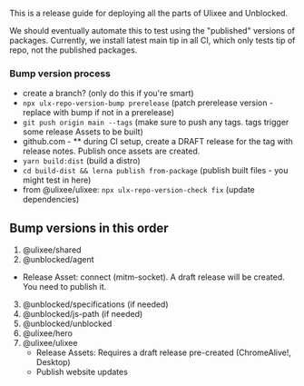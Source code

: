 This is a release guide for deploying all the parts of Ulixee and Unblocked.

We should eventually automate this to test using the "published" versions of packages. Currently, we install latest main tip in all CI, which only tests tip of repo, not the published packages.

### Bump version process

- create a branch? (only do this if you're smart)
- `npx ulx-repo-version-bump prerelease` (patch prerelease version - replace with bump if not in a prerelease)
- `git push origin main --tags` (make sure to push any tags. tags trigger some release Assets to be built)
- github.com - ** during CI setup, create a DRAFT release for the tag with release notes. Publish once assets are created.
- `yarn build:dist` (build a distro)
- `cd build-dist && lerna publish from-package` (publish built files - you might test in here)
- from @ulixee/ulixee: `npx ulx-repo-version-check fix` (update dependencies)

## Bump versions in this order
1. @ulixee/shared
2. @unblocked/agent
  - Release Asset: connect (mitm-socket). A draft release will be created. You need to publish it. 
3. @unblocked/specifications (if needed)
4. @unblocked/js-path (if needed)
5. @unblocked/unblocked
7. @ulixee/hero
8. @ulixee/ulixee
   - Release Assets: Requires a draft release pre-created (ChromeAlive!, Desktop)
   - Publish website updates
